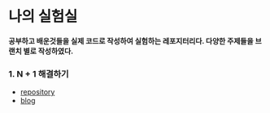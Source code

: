 # 나의 실험실 #
#### 공부하고 배운것들을 실제 코드로 작성하여 실험하는 레포지터리다. 다양한 주제들을 브랜치 별로 작성하였다. #####

### 1.  N + 1 해결하기 ###

* [repository](https://github.com/crinkj/exprimental-laboratory/tree/N%2B1_%ED%95%B4%EA%B2%B0%ED%95%98%EA%B8%B0)
* [blog](https://letscodehappily.tistory.com/83)

